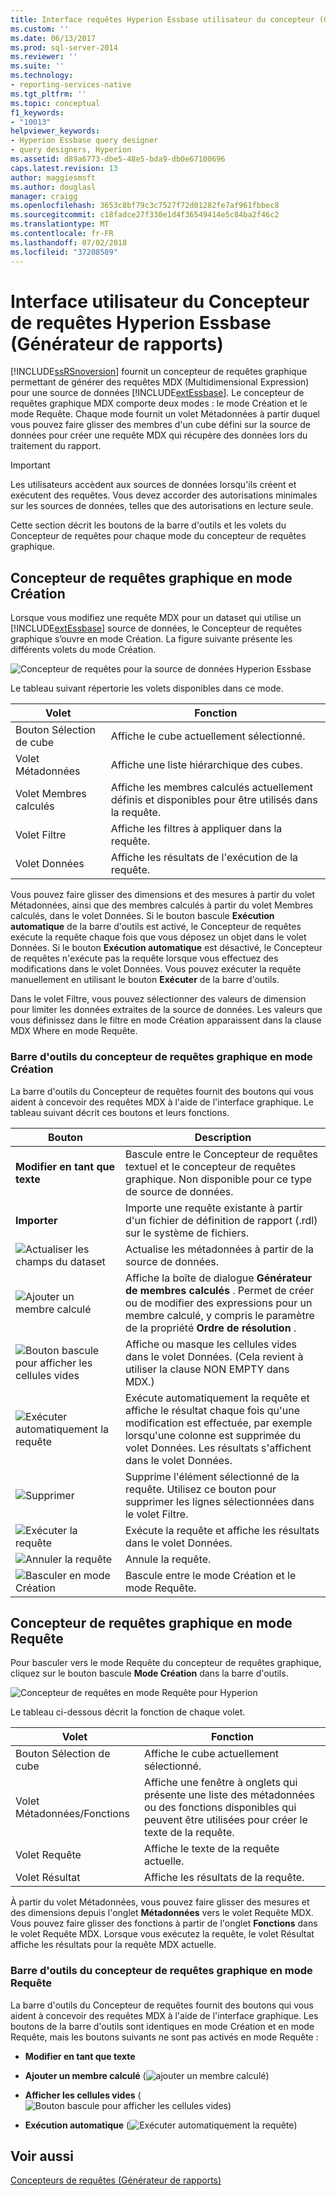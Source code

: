 ```yaml
---
title: Interface requêtes Hyperion Essbase utilisateur du concepteur (Générateur de rapports) | Microsoft Docs
ms.custom: ''
ms.date: 06/13/2017
ms.prod: sql-server-2014
ms.reviewer: ''
ms.suite: ''
ms.technology:
- reporting-services-native
ms.tgt_pltfrm: ''
ms.topic: conceptual
f1_keywords:
- "10013"
helpviewer_keywords:
- Hyperion Essbase query designer
- query designers, Hyperion
ms.assetid: d89a6773-dbe5-48e5-bda9-db0e67100696
caps.latest.revision: 13
author: maggiesmsft
ms.author: douglasl
manager: craigg
ms.openlocfilehash: 3653c8bf79c3c7527f72d01282fe7af961fbbec8
ms.sourcegitcommit: c18fadce27f330e1d4f36549414e5c84ba2f46c2
ms.translationtype: MT
ms.contentlocale: fr-FR
ms.lasthandoff: 07/02/2018
ms.locfileid: "37208589"
---
```

# <a name="hyperion-essbase-query-designer-user-interface-report-builder"></a>Interface utilisateur du Concepteur de requêtes Hyperion Essbase (Générateur de rapports)
  [!INCLUDE[ssRSnoversion](../includes/ssrsnoversion-md.md)] fournit un concepteur de requêtes graphique permettant de générer des requêtes MDX (Multidimensional Expression) pour une source de données [!INCLUDE[extEssbase](../includes/extessbase-md.md)]. Le concepteur de requêtes graphique MDX comporte deux modes : le mode Création et le mode Requête. Chaque mode fournit un volet Métadonnées à partir duquel vous pouvez faire glisser des membres d'un cube défini sur la source de données pour créer une requête MDX qui récupère des données lors du traitement du rapport.  
  
> [!IMPORTANT]  
>  Les utilisateurs accèdent aux sources de données lorsqu'ils créent et exécutent des requêtes. Vous devez accorder des autorisations minimales sur les sources de données, telles que des autorisations en lecture seule.  
  
 Cette section décrit les boutons de la barre d'outils et les volets du Concepteur de requêtes pour chaque mode du concepteur de requêtes graphique.  
  
## <a name="graphical-query-designer-in-design-mode"></a>Concepteur de requêtes graphique en mode Création  
 Lorsque vous modifiez une requête MDX pour un dataset qui utilise un [!INCLUDE[extEssbase](../includes/extessbase-md.md)] source de données, le Concepteur de requêtes graphique s’ouvre en mode Création. La figure suivante présente les différents volets du mode Création.  
  
 ![Concepteur de requêtes pour la source de données Hyperion Essbase](media/rsqd-dshyperionessbase-mdx-designmode.gif "Concepteur de requêtes pour la source de données Hyperion Essbase")  
  
 Le tableau suivant répertorie les volets disponibles dans ce mode.  
  
|Volet|Fonction|  
|----------|--------------|  
|Bouton Sélection de cube|Affiche le cube actuellement sélectionné.|  
|Volet Métadonnées|Affiche une liste hiérarchique des cubes.|  
|Volet Membres calculés|Affiche les membres calculés actuellement définis et disponibles pour être utilisés dans la requête.|  
|Volet Filtre|Affiche les filtres à appliquer dans la requête.|  
|Volet Données|Affiche les résultats de l'exécution de la requête.|  
  
 Vous pouvez faire glisser des dimensions et des mesures à partir du volet Métadonnées, ainsi que des membres calculés à partir du volet Membres calculés, dans le volet Données. Si le bouton bascule **Exécution automatique** de la barre d'outils est activé, le Concepteur de requêtes exécute la requête chaque fois que vous déposez un objet dans le volet Données. Si le bouton **Exécution automatique** est désactivé, le Concepteur de requêtes n'exécute pas la requête lorsque vous effectuez des modifications dans le volet Données. Vous pouvez exécuter la requête manuellement en utilisant le bouton **Exécuter** de la barre d'outils.  
  
 Dans le volet Filtre, vous pouvez sélectionner des valeurs de dimension pour limiter les données extraites de la source de données. Les valeurs que vous définissez dans le filtre en mode Création apparaissent dans la clause MDX Where en mode Requête.  
  
### <a name="toolbar-for-the-graphical-query-designer-in-design-mode-toolbar"></a>Barre d'outils du concepteur de requêtes graphique en mode Création  
 La barre d'outils du Concepteur de requêtes fournit des boutons qui vous aident à concevoir des requêtes MDX à l'aide de l'interface graphique. Le tableau suivant décrit ces boutons et leurs fonctions.  
  
|Bouton|Description|  
|------------|-----------------|  
|**Modifier en tant que texte**|Bascule entre le Concepteur de requêtes textuel et le concepteur de requêtes graphique. Non disponible pour ce type de source de données.|  
|**Importer**|Importe une requête existante à partir d'un fichier de définition de rapport (.rdl) sur le système de fichiers.|  
|![Actualiser les champs du dataset](media/rsqdicon-refreshfields.gif "Actualiser les champs du dataset")|Actualise les métadonnées à partir de la source de données.|  
|![Ajouter un membre calculé](../analysis-services/media/rsqdicon-addcalculatedmember.gif "ajouter un membre calculé")|Affiche la boîte de dialogue **Générateur de membres calculés** . Permet de créer ou de modifier des expressions pour un membre calculé, y compris le paramètre de la propriété **Ordre de résolution** .|  
|![Bouton bascule pour afficher les cellules vides](../analysis-services/media/rsqdicon-showemptycells.gif "Bouton bascule pour afficher les cellules vides")|Affiche ou masque les cellules vides dans le volet Données. (Cela revient à utiliser la clause NON EMPTY dans MDX.)|  
|![Exécuter automatiquement la requête](../analysis-services/media/rsqdicon-autoexecute.gif "Exécuter automatiquement la requête")|Exécute automatiquement la requête et affiche le résultat chaque fois qu'une modification est effectuée, par exemple lorsqu'une colonne est supprimée du volet Données. Les résultats s'affichent dans le volet Données.|  
|![Supprimer](../analysis-services/media/rsqdicon-delete.gif "supprimer")|Supprime l'élément sélectionné de la requête. Utilisez ce bouton pour supprimer les lignes sélectionnées dans le volet Filtre.|  
|![Exécuter la requête](../analysis-services/media/rsqdicon-run.gif "Exécuter la requête")|Exécute la requête et affiche les résultats dans le volet Données.|  
|![Annuler la requête](../analysis-services/media/rsqdicon-cancel.gif "Annuler la requête")|Annule la requête.|  
|![Basculer en mode Création](../analysis-services/media/rsqdicon-designmode.gif "Basculer en mode Design")|Bascule entre le mode Création et le mode Requête.|  
  
## <a name="graphical-query-designer-in-query-mode"></a>Concepteur de requêtes graphique en mode Requête  
 Pour basculer vers le mode Requête du concepteur de requêtes graphique, cliquez sur le bouton bascule **Mode Création** dans la barre d'outils.  
  
 ![Concepteur de requêtes en mode Requête pour Hyperion](media/rsqd-hyperionessbase-mdx-querymode.gif "Concepteur de requêtes en mode Requête pour Hyperion")  
  
 Le tableau ci-dessous décrit la fonction de chaque volet.  
  
|Volet|Fonction|  
|----------|--------------|  
|Bouton Sélection de cube|Affiche le cube actuellement sélectionné.|  
|Volet Métadonnées/Fonctions|Affiche une fenêtre à onglets qui présente une liste des métadonnées ou des fonctions disponibles qui peuvent être utilisées pour créer le texte de la requête.|  
|Volet Requête|Affiche le texte de la requête actuelle.|  
|Volet Résultat|Affiche les résultats de la requête.|  
  
 À partir du volet Métadonnées, vous pouvez faire glisser des mesures et des dimensions depuis l'onglet **Métadonnées** vers le volet Requête MDX. Vous pouvez faire glisser des fonctions à partir de l'onglet **Fonctions** dans le volet Requête MDX. Lorsque vous exécutez la requête, le volet Résultat affiche les résultats pour la requête MDX actuelle.  
  
### <a name="toolbar-for-the-graphical-query-designer-in-query-mode"></a>Barre d'outils du concepteur de requêtes graphique en mode Requête  
 La barre d'outils du Concepteur de requêtes fournit des boutons qui vous aident à concevoir des requêtes MDX à l'aide de l'interface graphique. Les boutons de la barre d'outils sont identiques en mode Création et en mode Requête, mais les boutons suivants ne sont pas activés en mode Requête :  
  
-   **Modifier en tant que texte**  
  
-   **Ajouter un membre calculé** (![ajouter un membre calculé](../analysis-services/media/rsqdicon-addcalculatedmember.gif "ajouter un membre calculé"))  
  
-   **Afficher les cellules vides** (![Bouton bascule pour afficher les cellules vides](../analysis-services/media/rsqdicon-showemptycells.gif "Bouton bascule pour afficher les cellules vides"))  
  
-   **Exécution automatique** (![Exécuter automatiquement la requête](../analysis-services/media/rsqdicon-autoexecute.gif "Exécuter automatiquement la requête"))  
  
## <a name="see-also"></a>Voir aussi  
 [Concepteurs de requêtes &#40;Générateur de rapports&#41;](../../2014/reporting-services/query-designers-report-builder.md)  
  
  
